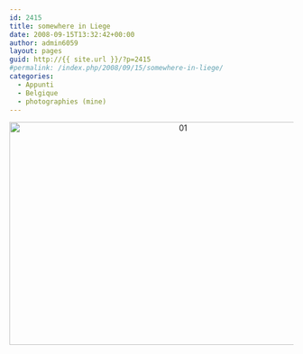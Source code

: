 ```yaml
---
id: 2415
title: somewhere in Liege
date: 2008-09-15T13:32:42+00:00
author: admin6059
layout: pages
guid: http://{{ site.url }}/?p=2415
#permalink: /index.php/2008/09/15/somewhere-in-liege/
categories:
  - Appunti
  - Belgique
  - photographies (mine)
---
```

<p style="text-align: center;">
  <p style="text-align: center;">
    <img class="aligncenter wp-image-3613" src="http://{{ site.url }}/wp-content/uploads/2008/09/01.jpg" alt="01" width="600" height="396" srcset="http://{{ site.url }}/wp-content/uploads/2008/09/01.jpg 681w, http://{{ site.url }}/wp-content/uploads/2008/09/01-300x198.jpg 300w" sizes="(max-width: 600px) 100vw, 600px" />
  </p>